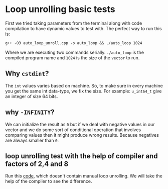 # Loop unrolling basic tests

First we tried taking parameters from the terminal along with code compilation to have dynamic values to test with. The perfect way to run this is:

    g++ -O3 auto_loop_unroll.cpp -o auto_loop && ./auto_loop 1024

Where we are executing two commands serially. `./auto_loop` is the compiled program name and `1024` is the size of the `vector` to run.

## Why `cstdint`?

The `int` values varies based on machine. So, to make sure in every machine you get the same int data-type, we fix the size. For example: `u_int64_t` give an integer of size 64 bits.

## why `-INFINITY`?

We can initialize the result as `0` but if we deal with negative values in our vector and we do some sort of conditional operation that involves comparing values then it might produce wrong results. Because negatives are always smaller than `0`.

## loop unrolling test with the help of compiler and factors of 2,4 and 8

Run this [code](/spmcode1/my_test/auto_loop_unroll.cpp), which doesn't contain manual loop unrolling. We will take the help of the compiler to see the difference. 

    